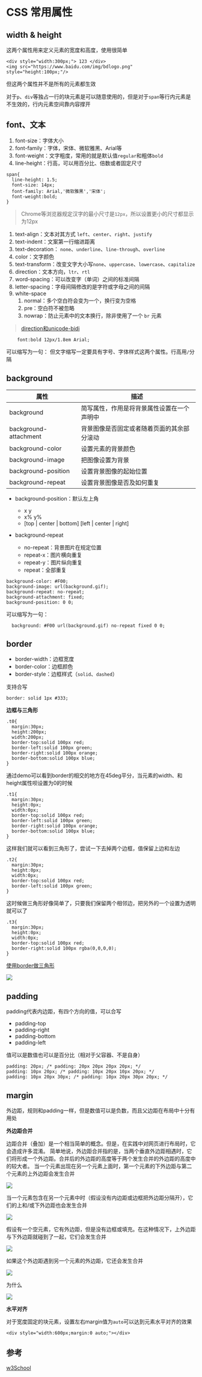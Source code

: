 # CSS 常用属性

## width & height

这两个属性用来定义元素的宽度和高度，使用很简单

```
<div style="width:300px;"> 123 </div>
<img src="https://www.baidu.com/img/bdlogo.png" style="height:100px;"/>

```

但这两个属性并不是所有的元素都生效

对于`p`、`div`等独占一行的块元素是可以随意使用的，但是对于`span`等行内元素是不生效的，行内元素空间靠内容撑开

## font、文本

1.  font-size：字体大小
2.  font-family：字体，宋体、微软雅黑、Arial等
3.  font-weight：文字粗度，常用的就是默认值`regular`和粗体`bold`
4.  line-height：行高，可以用百分比、倍数或者固定尺寸

```
span{
  line-height: 1.5;
  font-size: 14px;
  font-family: Arial,'微软雅黑','宋体';
  font-weight:bold;
}

```

> Chrome等浏览器规定汉字的最小尺寸是`12px`，所以设置更小的尺寸都显示为12px

1.  text-align：文本对其方式 `left`、`center`、`right`、`justify`
2.  text-indent：文案第一行缩进距离
3.  text-decoration： `none`、`underline`、`line-through`、`overline`
4.  color：文字颜色
5.  text-transform：改变文字大小写`none`、`uppercase`、`lowercase`、`capitalize`
6.  direction：文本方向，`ltr`、`rtl`
7.  word-spacing：可以改变字（单词）之间的标准间隔
8.  letter-spacing：字母间隔修改的是字符或字母之间的间隔
9.  white-space
    1.  normal：多个空白符会变为一个，换行变为空格
    2.  pre：空白符不被忽略
    3.  nowrap：防止元素中的文本换行，除非使用了一个 `br` 元素

> [direction和unicode-bidi](http://www.cnblogs.com/dolphinX/p/4087816.html)

```
    font:bold 12px/1.8em Arial;

```

可以缩写为一句： 但文字缩写一定要具有字号、字体样式这两个属性。行高用`/`分隔

## background

| 属性 | 描述 |
| --- | --- |
| background | 简写属性，作用是将背景属性设置在一个声明中 |
| background-attachment | 背景图像是否固定或者随着页面的其余部分滚动 |
| background-color | 设置元素的背景颜色 |
| background-image | 把图像设置为背景 |
| background-position | 设置背景图像的起始位置 |
| background-repeat | 设置背景图像是否及如何重复 |

*   background-position：默认左上角

    *   x y
    *   x% y%
    *   [top | center | bottom] [left | center | right]
*   background-repeat

    *   no-repeat：背景图片在规定位置
    *   repeat-x：图片横向重复
    *   repeat-y：图片纵向重复
    *   repeat：全部重复

```
background-color: #F00;
background-image: url(background.gif);
background-repeat: no-repeat;
background-attachment: fixed;
background-position: 0 0;

```

可以缩写为一句：

```
  background: #F00 url(background.gif) no-repeat fixed 0 0;

```

## border

*   border-width：边框宽度
*   border-color：边框颜色
*   border-style：边框样式（`solid`、`dashed`）

支持合写

```
border: solid 1px #333;

```

**边框与三角形**

```
.t0{
  margin:30px;
  height:200px;
  width:200px;
  border-top:solid 100px red;
  border-left:solid 100px green;
  border-right:solid 100px orange;
  border-bottom:solid 100px blue;
}

```

通过demo可以看到border的相交的地方在45deg平分，当元素的width、和height属性呗设置为0的时候

```
.t1{
  margin:30px;
  height:0px;
  width:0px;
  border-top:solid 100px red;
  border-left:solid 100px green;
  border-right:solid 100px orange;
  border-bottom:solid 100px blue;
}

```

这样我们就可以看到三角形了，尝试一下去掉两个边框，值保留上边和左边

```
.t2{
  margin:30px;
  height:0px;
  width:0px;
  border-top:solid 100px red;
  border-left:solid 100px green;
}

```

这时候做三角形好像简单了，只要我们保留两个相邻边，把另外的一个设置为透明就可以了

```
.t3{
  margin:30px;
  height:0px;
  width:0px;
  border-top:solid 100px red;
  border-right:solid 100px rgba(0,0,0,0);
}

```

[使用border做三角形](http://www.cnblogs.com/dolphinX/p/4068894.html)

![](http://www.w3school.com.cn/i/ct_css_boxmodel_example.gif)

## padding

padding代表内边距，有四个方向的值，可以合写

*   padding-top
*   padding-right
*   padding-bottom
*   padding-left

值可以是数值也可以是百分比（相对于父容器、不是自身）

```
padding: 20px; /* padding: 20px 20px 20px 20px; */
padding: 10px 20px; /* padding: 10px 20px 10px 20px; */
padding: 10px 20px 30px; /* padding: 10px 20px 30px 20px; */

```

## margin

外边距，规则和padding一样，但是数值可以是负数，而且父边距在布局中十分有用处

**外边距合并**

边距合并（叠加）是一个相当简单的概念。但是，在实践中对网页进行布局时，它会造成许多混淆。 简单地说，外边距合并指的是，当两个垂直外边距相遇时，它们将形成一个外边距。合并后的外边距的高度等于两个发生合并的外边距的高度中的较大者。 当一个元素出现在另一个元素上面时，第一个元素的下外边距与第二个元素的上外边距会发生合并

![](http://www.w3school.com.cn/i/ct_css_margin_collapsing_example_1.gif)

当一个元素包含在另一个元素中时（假设没有内边距或边框把外边距分隔开），它们的上和/或下外边距也会发生合并

![](http://www.w3school.com.cn/i/ct_css_margin_collapsing_example_2.gif)

假设有一个空元素，它有外边距，但是没有边框或填充。在这种情况下，上外边距与下外边距就碰到了一起，它们会发生合并

![](http://www.w3school.com.cn/i/ct_css_margin_collapsing_example_3.gif)

如果这个外边距遇到另一个元素的外边距，它还会发生合并

![](http://www.w3school.com.cn/i/ct_css_margin_collapsing_example_4.gif)

为什么

![](http://www.w3school.com.cn/i/ct_css_margin_collapsing.gif)

**水平对齐**

对于宽度固定的块元素，设置左右margin值为`auto`可以达到元素水平对齐的效果

```
<div style="width:600px;margin:0 auto;"></div>

```

## 参考

[w3School](http://www.w3school.com.cn/css/css_margin_collapsing.asp)